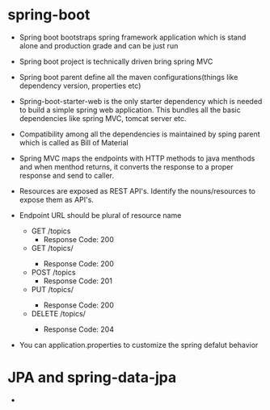 # spring-boot
* Spring boot bootstraps spring framework application which is stand alone and production grade and can be just run
* Spring boot project is technically driven bring spring MVC
* Spring boot parent define all the maven configurations(things like dependency version, properties etc) 
* Spring-boot-starter-web is the only starter dependency which is needed to build a simple spring web application. This bundles all the basic dependencies like spring MVC, tomcat server etc.
* Compatibility among all the dependencies is maintained by sping parent which is called as Bill of Material
* Spring MVC maps the endpoints with HTTP methods to java menthods and when menthod returns, it converts the response to a proper response and send to caller.
* Resources are exposed as REST API's. Identify the nouns/resources to expose them as API's.
* Endpoint URL should be plural of resource name
  * GET /topics           
    * Response Code:  200
  * GET /topics/<id>      
    * Response Code:  200
  * POST /topics          
    * Response Code:  201
  * PUT /topics/<id>      
    * Response Code:  200
  * DELETE /topics/<id>   
    * Response Code:  204
 
* You can application.properties to customize the spring defalut behavior
 
 # JPA and spring-data-jpa
 * 
  
  
  
